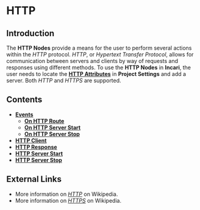 # HTTP

## Introduction

The **HTTP Nodes** provide a means for the user to perform several actions within the _HTTP_ protocol. _HTTP_, or _Hypertext Transfer Protocol_, allows for communication between servers and clients by way of requests and responses using different methods. To use the **HTTP Nodes** in **Incari**, the user needs to locate the [**HTTP Attributes**](../../../modules/project-settings.md#can) in **Project Settings** and add a server. Both *HTTP* and *HTTPS* are supported. 

## Contents

* [**Events**](events/)
  * [**On HTTP Route**](events/onhttproute.md)
  * [**On HTTP Server Start**](events/onhttpserverstart.md)
  * [**On HTTP Server Stop**](events/onhttpserverstop.md)
* [**HTTP Client**](httpclient.md)
* [**HTTP Response**](httpresponse.md)
* [**HTTP Server Start**](httpserverstart.md)
* [**HTTP Server Stop**](httpserverstop.md)


## External Links

* More information on [_HTTP_](https://en.wikipedia.org/wiki/Hypertext_Transfer_Protocol) on Wikipedia.
* More information on [*HTTPS*](https://en.wikipedia.org/wiki/HTTPS) on Wikipedia. 


